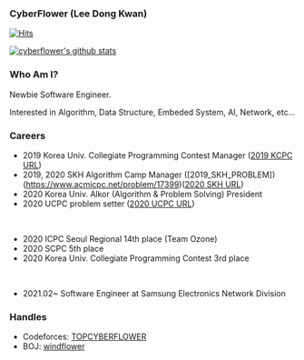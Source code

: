 ### CyberFlower (Lee Dong Kwan)

[![Hits](https://hits.seeyoufarm.com/api/count/incr/badge.svg?url=https%3A%2F%2Fgithub.com%2Fcyberflower&count_bg=%2379C83D&title_bg=%23555555&icon=&icon_color=%23E7E7E7&title=hits&edge_flat=false)](https://hits.seeyoufarm.com)

[![cyberflower's github stats](https://github-readme-stats.vercel.app/api?username=cyberflower&show_icons=true)](https://github-readme-stats.vercel.app/api?username=cyberflower)

### Who Am I?

Newbie Software Engineer.

Interested in Algorithm, Data Structure, Embeded System, AI, Network, etc...

### Careers

- 2019 Korea Univ. Collegiate Programming Contest Manager ([2019 KCPC URL](http://codeforces.com/group/YxujPqBpFr/blog))
- 2019, 2020 SKH Algorithm Camp Manager ([2019_SKH_PROBLEM])(https://www.acmicpc.net/problem/17399)([2020 SKH URL](http://codeforces.com/group/q4aFsZ9De9/blog))
- 2020 Korea Univ. Alkor (Algorithm & Problem Solving) President
- 2020 UCPC problem setter ([2020 UCPC URL](https://www.acmicpc.net/category/detail/2272))

&nbsp;
- 2020 ICPC Seoul Regional 14th place (Team Ozone)
- 2020 SCPC 5th place
- 2020 Korea Univ. Collegiate Programming Contest 3rd place

&nbsp;
- 2021.02~ Software Engineer at Samsung Electronics Network Division

### Handles

- Codeforces: [TOPCYBERFLOWER](https://codeforces.com/profile/TOPCYBERFLOWER)
- BOJ: [windflower](https://www.acmicpc.net/user/windflower)

<!--
**CyberFlower/CyberFlower** is a ✨ _special_ ✨ repository because its `README.md` (this file) appears on your GitHub profile.

Here are some ideas to get you started:

- 🔭 I’m currently working on ...
- 🌱 I’m currently learning ...
- 👯 I’m looking to collaborate on ...
- 🤔 I’m looking for help with ...
- 💬 Ask me about ...
- 📫 How to reach me: ...
- 😄 Pronouns: ...
- ⚡ Fun fact: ...
-->

